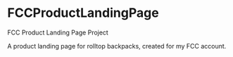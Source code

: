# FCCProductLandingPage
FCC Product Landing Page Project

A product landing page for rolltop backpacks, created for my FCC account.
